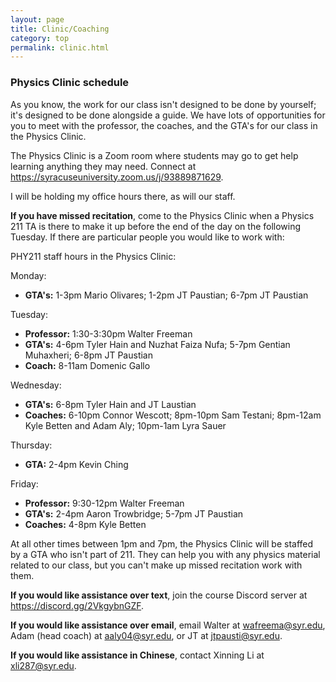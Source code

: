 ```yaml
---
layout: page
title: Clinic/Coaching
category: top
permalink: clinic.html
---
```


### Physics Clinic schedule

As you know, the work for our class isn't designed to be done by yourself; it's designed to be done alongside a guide. We have lots of opportunities for you to meet with the professor, the coaches, and the GTA's for our class in the Physics Clinic.

The Physics Clinic is a Zoom room where students may go to get help learning anything they may need. Connect at <a href="https://syracuseuniversity.zoom.us/j/93889871629">https://syracuseuniversity.zoom.us/j/93889871629</a>.

I will be holding my office hours there, as will our staff.

**If you have missed recitation**, come to the Physics Clinic when a Physics 211 TA is there to make it up before the end of the day on the following Tuesday. If there are particular people you would like to work with:

PHY211 staff hours in the Physics Clinic:

Monday:
* **GTA's:** 1-3pm Mario Olivares; 1-2pm JT Paustian; 6-7pm JT Paustian

Tuesday:
* **Professor:** 1:30-3:30pm Walter Freeman
* **GTA's:** 4-6pm Tyler Hain and Nuzhat Faiza Nufa; 5-7pm Gentian Muhaxheri; 6-8pm JT Paustian
* **Coach:** 8-11am Domenic Gallo

Wednesday:
* **GTA's:** 6-8pm Tyler Hain and JT Laustian
* **Coaches:** 6-10pm Connor Wescott; 8pm-10pm Sam Testani; 8pm-12am Kyle Betten and Adam Aly; 10pm-1am Lyra Sauer

Thursday:
* **GTA:** 2-4pm Kevin Ching

Friday:
* **Professor:** 9:30-12pm Walter Freeman
* **GTA's:** 2-4pm Aaron Trowbridge; 5-7pm JT Paustian
* **Coaches:** 4-8pm Kyle Betten

At all other times between 1pm and 7pm, the Physics Clinic will be staffed by a GTA who isn't part of 211. They can help you with any physics material related to our class, but you can't make up missed recitation work with them.

**If you would like assistance over text**, join the course Discord server at <https://discord.gg/2VkgybnGZF>.

**If you would like assistance over email**, email Walter at <wafreema@syr.edu>, Adam (head coach) at <aaly04@syr.edu>, or JT at <jtpausti@syr.edu>.

**If you would like assistance in Chinese**, contact Xinning Li at <xli287@syr.edu>.
